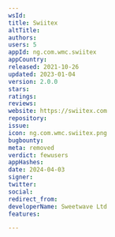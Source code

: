 ```yaml
---
wsId: 
title: Swiitex
altTitle: 
authors: 
users: 5
appId: ng.com.wmc.swiitex
appCountry: 
released: 2021-10-26
updated: 2023-01-04
version: 2.0.0
stars: 
ratings: 
reviews: 
website: https://swiitex.com
repository: 
issue: 
icon: ng.com.wmc.swiitex.png
bugbounty: 
meta: removed
verdict: fewusers
appHashes: 
date: 2024-04-03
signer: 
twitter: 
social: 
redirect_from: 
developerName: Sweetwave Ltd
features: 

---
```


